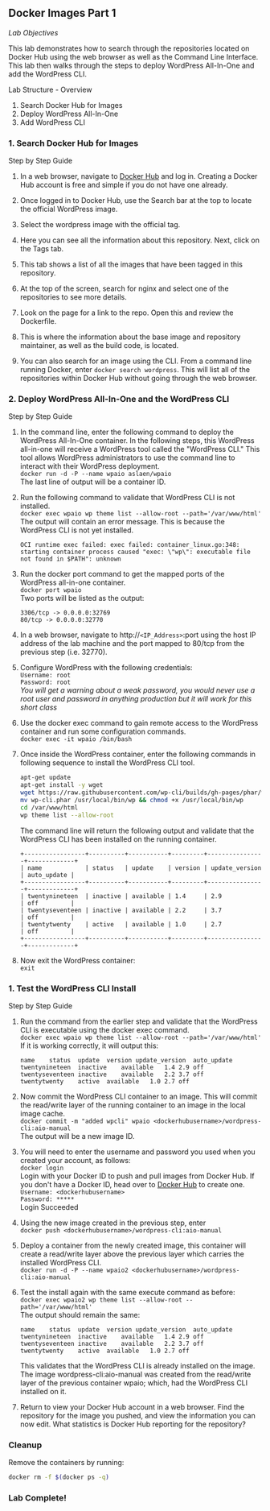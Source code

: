 ## Docker Images Part 1
*Lab Objectives*

This lab demonstrates how to search through the repositories located on Docker Hub using the web browser as well as the Command Line Interface. This lab then walks through the steps to deploy WordPress All-In-One and add the WordPress CLI.

Lab Structure - Overview
1.	Search Docker Hub for Images
2.	Deploy WordPress All-In-One
3.	Add WordPress CLI


### 1. Search Docker Hub for Images
Step by Step Guide
1.	In a web browser, navigate to [Docker Hub](http://hub.docker.com) and log in. Creating a Docker Hub account is free and simple if you do not have one already.

2.	Once logged in to Docker Hub, use the Search bar at the top to locate the official WordPress image.

3.	Select the wordpress image with the official tag.

4.	Here you can see all the information about this repository. Next, click on the Tags tab.

5.	This tab shows a list of all the images that have been tagged in this repository.

6.	At the top of the screen, search for nginx and select one of the repositories to see more details.

7.	Look on the page for a link to the repo. Open this and review the Dockerfile.

8.	This is where the information about the base image and repository maintainer, as well as the build code, is located.

9.	You can also search for an image using the CLI. From a command line running Docker, enter 
`docker search wordpress`. This will list all of the repositories within Docker Hub without going through the web browser.

### 2. Deploy WordPress All-In-One and the WordPress CLI
Step by Step Guide
1.	In the command line, enter the following command to deploy the WordPress All-In-One container. In the following steps, this WordPress all-in-one will receive a WordPress tool called the "WordPress CLI." This tool allows WordPress administrators to use the command line to interact with their WordPress deployment.  
    `docker run -d -P --name wpaio aslaen/wpaio`  
    The last line of output will be a container ID.  

2.	Run the following command to validate that WordPress CLI is not installed.  
    `docker exec wpaio wp theme list --allow-root --path='/var/www/html'`  
    The output will contain an error message. This is because the WordPress CLI is not yet installed.  
    
    ```
    OCI runtime exec failed: exec failed: container_linux.go:348: starting container process caused "exec: \"wp\": executable file not found in $PATH": unknown
    ```
    
3.	Run the docker port command to get the mapped ports of the WordPress all-in-one container.  
    `docker port wpaio `  
    Two ports will be listed as the output:  
    ```
    3306/tcp -> 0.0.0.0:32769  
    80/tcp -> 0.0.0.0:32770  
    ```

4.	In a web browser, navigate to http://`<IP_Address>`:port using the host IP address of the lab machine and the port mapped to 80/tcp from the previous step (i.e. 32770).

7.	Configure WordPress with the following credentials:  
    `Username: root`  
    `Password: root`  
    *You will get a warning about a weak password, you would never use a root user and password in anything production but it will work for this short class*

8.	Use the docker exec command to gain remote access to the WordPress container and run some configuration commands.  
    `docker exec -it wpaio /bin/bash`

9.	Once inside the WordPress container, enter the following commands in following sequence to install the WordPress CLI tool.  
    ```sh
    apt-get update
    apt-get install -y wget
    wget https://raw.githubusercontent.com/wp-cli/builds/gh-pages/phar/wp-cli.phar
    mv wp-cli.phar /usr/local/bin/wp && chmod +x /usr/local/bin/wp
    cd /var/www/html
    wp theme list --allow-root
    ```
    The command line will return the following output and validate that the WordPress CLI has been installed on the running container.  
    ```
    +-----------------+----------+-----------+---------+----------------+-------------+
    | name            | status   | update    | version | update_version | auto_update |
    +-----------------+----------+-----------+---------+----------------+-------------+
    | twentynineteen  | inactive | available | 1.4     | 2.9            | off         |
    | twentyseventeen | inactive | available | 2.2     | 3.7            | off         |
    | twentytwenty    | active   | available | 1.0     | 2.7            | off         |
    +-----------------+----------+-----------+---------+----------------+-------------+
    ```
    
10.	Now exit the WordPress container:  
    `exit`


### 1. Test the WordPress CLI Install
Step by Step Guide
1.	Run the command from the earlier step and validate that the WordPress CLI is executable using the docker exec command.  
    `docker exec wpaio wp theme list --allow-root --path='/var/www/html'`  
    If it is working correctly, it will output this:  
    
    ```
    name	status	update	version	update_version	auto_update
    twentynineteen	inactive	available	1.4	2.9	off
    twentyseventeen	inactive	available	2.2	3.7	off
    twentytwenty	active	available	1.0	2.7	off
    ```
    
2.	Now commit the WordPress CLI container to an image. This will commit the read/write layer of the running container to an image in the local image cache.  
    `docker commit -m "added wpcli" wpaio <dockerhubusername>/wordpress-cli:aio-manual`  
    The output will be a new image ID.

3. You will need to enter the username and password you used when you created your account, as follows:  
    `docker login`  
    Login with your Docker ID to push and pull images from Docker Hub. If you don't have a Docker ID, head over to [Docker Hub](https://hub.docker.com) to create one.  
    `Username: <dockerhubusername>`  
    `Password: *****`  
    Login Succeeded

4.	Using the new image created in the previous step, enter  
    `docker push <dockerhubusername>/wordpress-cli:aio-manual`

5.	Deploy a container from the newly created image, this container will create a read/write layer above the previous layer which carries the installed WordPress CLI.  
    `docker run -d -P --name wpaio2 <dockerhubusername>/wordpress-cli:aio-manual  `

6.	Test the install again with the same execute command as before:  
    `docker exec wpaio2 wp theme list --allow-root --path='/var/www/html'`  
    The output should remain the same:  
    
    ```
    name	status	update	version	update_version	auto_update
    twentynineteen	inactive	available	1.4	2.9	off
    twentyseventeen	inactive	available	2.2	3.7	off
    twentytwenty	active	available	1.0	2.7	off
    ```
    This validates that the WordPress CLI is already installed on the image. The image wordpress-cli:aio-manual was created from the read/write layer of the previous container wpaio; which, had the WordPress CLI installed on it. 
    
7.	Return to view your Docker Hub account in a web browser. Find the repository for the image you pushed, and view the information you can now edit. What statistics is Docker Hub reporting for the repository?

### Cleanup
Remove the containers by running: 
```bash 
docker rm -f $(docker ps -q)
```

### Lab Complete!
